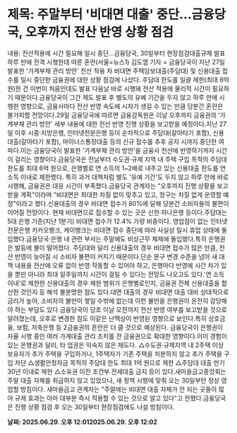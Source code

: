 # **제목: 주말부터 '비대면 대출' 중단…금융당국, 오후까지 전산 반영 상황 점검**

  내용: 전산적용에 시간 필요해 일시 중단…금융당국, 30일부터 현장점검대출규제 발표 하루 만에 전격 시행한데 따른 혼란(서울=뉴스1) 김도엽 기자 = 금융당국이 지난 27일 발표한 '가계부채 관리 방안' 전산 적용 차 비대면 주택담보대출(주담대) 및 신용대출 접수를 일시 중단한 금융권에 대한 상황 점검에 나섰다. 주담대 한도를 일괄 제한(최대 6억 원)한 건 이번이 처음인데도 발표 다음날 바로 시행돼 전산 적용에 물리적 시간이 필요하기 때문이다.금융당국이 그간 제도 발표 후 별도의 유예 기간을 두지 않고 하루 만에 시행한 영향으로, 금융사마다 전산 반영 속도에 시차가 생길 수 있는 만큼 당분간 혼란은 불가피할 전망이다.29일 금융당국에 따르면 금융감독원은 이날 오후까지 금융권의 '가계부채 관리 방안' 세부 내용에 대한 전산 반영 진행 상황을 보고받을 예정이다.지난 27일 이후 시중·지방은행, 인터넷전문은행 등이 순차적으로 주담대(갈아타기 포함), 신용대출(갈아타기 포함), 마이너스통장대출 등의 신규 접수를 추후 공지 시까지 중단한 여파다.이는 금융당국이 발표한 '가계부채 관리 방안'을 금융사 전산에 반영하기까지 시간이 걸리는 영향이다.금융당국은 전날부터 수도권·규제 지역 내 주택 구입 목적의 주담대 한도를 최대 6억 원으로, 은행별로 연 소득의 1~2배로 내주고 있는 신용대출 한도를 연 소득 이내로 제한했다. 특히 과거 대책처럼 별도 '유예 기간'도 두지 않고 하루 만에 바로 시행해, 금융권은 대응 시간이 부족했다.금융당국 관계자는 "오후까지 진행 상황을 보고받을 계획"이라며 "비대면은 최대한 차질 없이 맞추고 있고, 창구는 차질 없게 운영할 예정"이라고 했다.신용대출의 경우 비대면 접수가 80%에 달해 당분간 소비자들의 불편이 이어질 전망이다. 현재 비대면으로 접수할 수 있는 곳은 신한·하나은행 등이다.주담대는 5대 은행 기준(지난 1분기) 비대면 접수가 12.4% 가량 비중이다. 영업점이 없는 인터넷전문은행 카카오뱅크, 케이뱅크는 비대면 접수 중단에 따라 사실상 일시 휴업 상태에 돌입했다.금융당국·은행 내 관련 부서는 주말에도 비상근무 체제에 돌입했다.특히 은행권은 발등에 불이 떨어졌다. 주담대와 달리 신용대출의 경우 비대면 접수가 많은 만큼, 전산 반영이 늦어질 시 소비자 불편이 커지기 때문이다.단순 문구 변경 수준을 넘어 새 대책 내용을 전산에 오류 없이 반영·작동할 수 있어야 하고, 은행마다 반영에 시간 차가 있을 뿐만 아니라 최대 일주일까지 시간이 걸릴 수 있다는 전망도 나오고도 있다.'연 소득 이내'로 제한한 신용대출의 경우 제한 범위가 은행별로인지, 금융권 전체 신용대출을 합산한 것인지 등 해석 불분명한 점도 있다.대면 대출의 경우 비대면 대출 대비 상대적으로 금리가 높아, 소비자의 불만이 쌓일 수밖에 없는데 이런 불만을 은행권이 온전히 감당해야 하는 부담도 있다.금융당국이 당초 이날 오전까지 전산 반영 여부를 보고받을 것으로 알려졌는데, 오후로 변경한 점도 이같은 난맥상이 반영된 영향으로 보인다.특히 상호금융, 보험, 저축은행 등 2금융권의 혼란은 더 클 것으로 예상된다. 금융당국이 은행권이 자율 시행 중인 여러 가계대출 관리 조치를 전 금융권으로 확대한 영향이다.이미 경험이 있는 은행권과 달리, 타 업권은 익숙지 않은 제도다. △수도권·규제지역 내 2주택 이상 보유자가 추가 주택을 구입하거나, 1주택자가 기존 주택을 처분하지 않고 추가 주택을 구입 차단 △생활안정자금 목적의 주담대 한도 최대 1억 원으로 제한 △주담대 대출 만기 30년 이내로 제한 △소유권 이전 조건부 전세대출 금지 등이 있다.새마을금고중앙회는 주말 대출 자체를 취급하지 않고 있었으나, 새 정책 시행에 맞춰 오는 30일부턴 정상 영업할 방침이다. 새마을금고 관계자는 "주말에는 비대면 대출 자체가 안 되는 곳들이 많아 규제 효과는 아마 대부분 즉시 적용할 수 있는 것으로 알고 있다"고 전했다.금융당국은 진행 상황 점검 후 오는 30일부터 현장점검에도 나설 방침이다.

  **날짜: 2025.06.29. 오후 12:012025.06.29. 오후 12:02**
